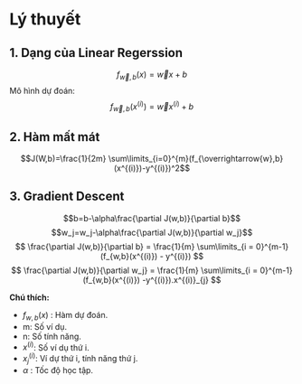 # Lý thuyết
## 1. Dạng của Linear Regerssion
$$f_{\overrightarrow{w},b}(x)=\overrightarrow{w}x+b$$
Mô hình dự đoán: 
$$f_{\overrightarrow{w},b}(x^{(i)})=\overrightarrow{w}x^{(i)}+b$$
## 2. Hàm mất mát
$$J(W,b)=\frac{1}{2m} \sum\limits_{i=0}^{m}(f_{\overrightarrow{w},b}(x^{(i)})-y^{(i)})^2$$
## 3. Gradient Descent
$$b=b-\alpha\frac{\partial J(w,b)}{\partial b}$$
$$w_j=w_j-\alpha\frac{\partial J(w,b)}{\partial w_j}$$
$$
\frac{\partial J(w,b)}{\partial b}  = \frac{1}{m} \sum\limits_{i = 0}^{m-1} (f_{w,b}(x^{(i)}) - y^{(i)}) 
$$
$$
\frac{\partial J(w,b)}{\partial w_j}  = \frac{1}{m} \sum\limits_{i = 0}^{m-1} (f_{w,b}(x^{(i)}) -y^{(i)}).x^{(i)}_{j} 
$$

**Chú thích:**
* $f_{w,b}(x)$ : Hàm dự đoán.
* m: Số ví dụ.
* n: Số tính năng.
* $x^{(i)}$: Số ví dụ thứ i.
* $x^{(i)}_{j}$: Ví dự thứ i, tính năng thứ j.
* $\alpha$ : Tốc độ học tập.